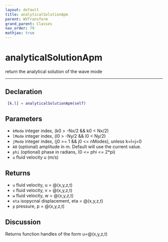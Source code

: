 ```yaml
---
layout: default
title: analyticalSolutionApm
parent: WVTransform
grand_parent: Classes
nav_order: 79
mathjax: true
---
```


#  analyticalSolutionApm

return the analytical solution of the wave mode


---

## Declaration
```matlab
 [k,l] = analyticalSolutionApm(self)
```
## Parameters
+ `kMode`  integer index, (k0 > -Nx/2 && k0 < Nx/2)
+ `lMode`  integer index, (l0 > -Ny/2 && l0 < Ny/2)
+ `jMode`  integer index, (j0 >= 1 && j0 <= nModes), unless k=l=j=0
+ `A0`  (optional) amplitude in m. Default will use the current value.
+ `phi`  (optional) phase in radians, (0 <= phi <= 2*pi)
+ `u`  fluid velocity u (m/s)

## Returns
+ `u`  fluid velocity, u = @(x,y,z,t)
+ `v`  fluid velocity, v = @(x,y,z,t)
+ `w`  fluid velocity, w = @(x,y,z,t)
+ `eta`  isopycnal displacement, eta = @(x,y,z,t)
+ `p`  pressure, p = @(x,y,z,t)

## Discussion

  Returns function handles of the form u=@(x,y,z,t)
 
                          
